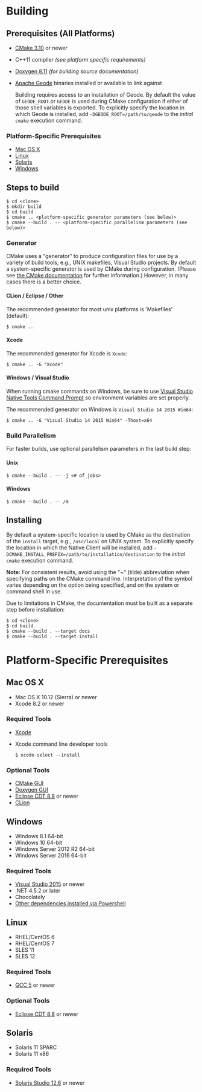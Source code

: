 # Building

## Prerequisites (All Platforms)
* [CMake 3.10](https://cmake.org/) or newer
* C++11 compiler *(see platform specific requirements)*
* [Doxygen 8.11](http://www.stack.nl/~dimitri/doxygen/download.html) *(for building source documentation)*
* [Apache Geode](http://geode.apache.org/releases/) binaries installed or available to link against

   Building requires access to an installation of Geode. By default the value of `GEODE_ROOT` or `GEODE` is used during CMake configuration if either of those shell variables is exported. To explicitly specify the location in which Geode is installed, add `-DGEODE_ROOT=/path/to/geode` to the _initial_ `cmake` execution command.

### Platform-Specific Prerequisites
* [Mac OS X](#mac-os-x)
* [Linux](#linux)
* [Solaris](#solaris)
* [Windows](#windows)

## Steps to build

    $ cd <clone>
    $ mkdir build
    $ cd build
    $ cmake .. <platform-specific generator parameters (see below)>
    $ cmake --build . -- <platform-specific parallelism parameters (see below)>

### Generator
CMake uses a "generator" to produce configuration files for use by a variety of build tools, e.g., UNIX makefiles, Visual Studio projects. By default a system-specific generator is used by CMake during configuration. (Please see [the CMake documentation](https://cmake.org/documentation/) for further information.) However, in many cases there is a better choice.

#### CLion / Eclipse / Other
The recommended generator for most unix platforms is 'Makefiles' (default):

	$ cmake .. 

#### Xcode
The recommended generator for Xcode is `Xcode`:

	$ cmake .. -G "Xcode"

#### Windows / Visual Studio
When running cmake commands on Windows, be sure to use [Visual Studio Native Tools Command Prompt](https://msdn.microsoft.com/en-us/library/f35ctcxw.aspx) so environment variables are set properly.

The recommended generator on Windows is `Visual Studio 14 2015 Win64`:

	$ cmake .. -G "Visual Studio 14 2015 Win64" -Thost=x64

### Build Parallelism
For faster builds, use optional parallelism parameters in the last build step:

#### Unix

	$ cmake --build . -- -j <# of jobs>

#### Windows

	$ cmake --build . -- /m

## Installing
By default a system-specific location is used by CMake as the destination of the `install` target, e.g., `/usr/local` on UNIX system. To explicitly specify the location in which the Native Client will be installed, add `-DCMAKE_INSTALL_PREFIX=/path/to/installation/destination` to the _initial_ `cmake` execution command.

**Note:** For consistent results, avoid using the "~" (tilde) abbreviation when specifying paths on the CMake command line.
Interpretation of the symbol varies depending on the option being specified, and on the system or command shell in use.

Due to limitations in CMake, the documentation must be built as a separate step before installation:

    $ cd <clone>
    $ cd build
    $ cmake --build . --target docs
    $ cmake --build . --target install

# Platform-Specific Prerequisites

## Mac OS X
* Mac OS X 10.12 (Sierra) or newer
* Xcode 8.2 or newer

### Required Tools
* [Xcode](https://developer.apple.com/xcode/download/)
* Xcode command line developer tools

    `$ xcode-select --install`

### Optional Tools
* [CMake GUI](https://cmake.org/)
* [Doxygen GUI](http://ftp.stack.nl/pub/users/dimitri/Doxygen-1.8.11.dmg)
* [Eclipse CDT 8.8](https://eclipse.org/cdt/) or newer
* [CLion](https://www.jetbrains.com/clion/)

## Windows
* Windows 8.1 64-bit
* Windows 10 64-bit
* Windows Server 2012 R2 64-bit
* Windows Server 2016 64-bit

### Required Tools
* [Visual Studio 2015](https://www.visualstudio.com) or newer
* .NET 4.5.2 or later
* Chocolately
* [Other dependencies installed via Powershell](packer/windows/install-dependencies.ps1)

## Linux
* RHEL/CentOS 6
* RHEL/CentOS 7
* SLES 11
* SLES 12

### Required Tools
* [GCC 5](https://gcc.gnu.org) or newer

### Optional Tools
* [Eclipse CDT 8.8](https://eclipse.org/cdt/) or newer

## Solaris
* Solaris 11 SPARC
* Solaris 11 x86

### Required Tools
* [Solaris Studio 12.6](http://www.oracle.com/technetwork/server-storage/developerstudio/downloads/index.html) or newer
